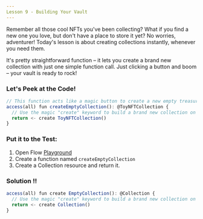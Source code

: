 ```yaml
---
Lesson 9 - Building Your Vault
---
```


Remember all those cool NFTs you've been collecting? What if you find a new one you love, but don't have a place to store it yet? No worries, adventurer! Today's lesson is about creating collections instantly, whenever you need them.

It's pretty straightforward function – it lets you create a brand new collection with just one simple function call. Just clicking a button and boom – your vault is ready to rock!

### Let's Peek at the Code!

```jsx
// This function acts like a magic button to create a new empty treasure chest (collection)
access(all) fun createEmptyCollection(): @ToyNFTCollection {
  // Use the magic "create" keyword to build a brand new collection on the blockchain
  return <- create ToyNFTCollection()
}
```

### **Put it to the Test:**

1. Open Flow [Playground](https://play.flow.com/)
2. Create a function named `createEmptyCollection`
3. Create a Collection resource and return it.

### Solution !!

```jsx
access(all) fun create EmptyCollection(): @Collection {
  // Use the magic "create" keyword to build a brand new collection on the blockchain
  return <- create Collection()
}
```
